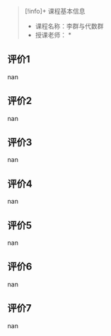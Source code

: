 >[!info]+ 课程基本信息
>
> - 课程名称：李群与代数群
> - 授课老师： *

## 评价1

nan
## 评价2

nan
## 评价3

nan
## 评价4

nan
## 评价5

nan
## 评价6

nan
## 评价7

nan
